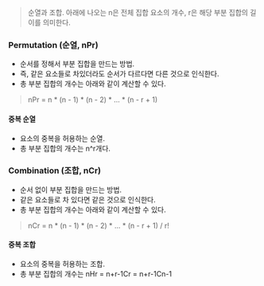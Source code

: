 >순열과 조합. 아래에 나오는 n은 전체 집합 요소의 개수, r은 해당 부분 집합의 길이를 의미한다.


### Permutation (순열, nPr)
- 순서를 정해서 부분 집합을 만드는 방법.
- 즉, 같은 요소들로 차있더라도 순서가 다르다면 다른 것으로 인식한다.
- 총 부분 집합의 개수는 아래와 같이 계산할 수 있다.
>nPr = n * (n - 1) * (n - 2) * ... * (n - r + 1)

#### 중복 순열
- 요소의 중복을 허용하는 순열.
- 총 부분 집합의 개수는 n^r개다.

### Combination (조합, nCr)
- 순서 없이 부분 집합을 만드는 방법.
- 같은 요소들로 차 있다면 같은 것으로 인식한다.
- 총 부분 집합의 개수는 아래와 같이 계산할 수 있다.
>nCr = n * (n - 1) * (n - 2) * ... * (n - r + 1) / r!

#### 중복 조합
- 요소의 중복을 허용하는 조합.
- 총 부분 집합의 개수는 nHr = n+r-1Cr = n+r-1Cn-1